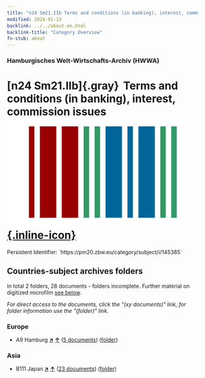 ```yaml
---
title: "n24 Sm21.IIb Terms and conditions (in banking), interest, commission issues"
modified: 2024-01-13
backlink: ../../about.en.html
backlink-title: "Category Overview"
fn-stub: about
---
```


### Hamburgisches Welt-Wirtschafts-Archiv (HWWA)

# [n24 Sm21.IIb]{.gray}&#8201; Terms and conditions (in banking), interest, commission issues &#160; [![Wikidata](/images/Wikidata-logo.svg "Wikidata"){.inline-icon}](http://www.wikidata.org/entity/Q104711039)

<div class="hint">Persistent Identifier: `https://pm20.zbw.eu/category/subject/i/145385`</div>







## Countries-subject archives folders







In total 2 folders, 28 documents - folders incomplete. Further material on digitized microfilm [see below](#filmsections).

_For direct access to the documents, click the "(xy documents)" link, for folder information use the "(folder)" link._



### Europe

- A9 Hamburg [**&nearr;**](../../../geo/i/140905/about.en.html "Hamburg (all folders)") [**&uarr;**](../../../geo/about.en.html#A9 "Country category system") (<a href="https://pm20.zbw.eu/iiifview/folder/sh/140905,145385" title="about: Hamburg : Terms and conditions (in banking), interest, commission issues" target="_blank">5 documents</a>) ([folder](../../../../folder/sh/1409xx/140905/1453xx/145385/about.en.html))

### Asia

- B111 Japan [**&nearr;**](../../../geo/i/141272/about.en.html "Japan (all folders)") [**&uarr;**](../../../geo/about.en.html#B111 "Country category system") (<a href="https://pm20.zbw.eu/iiifview/folder/sh/141272,145385" title="about: Japan : Terms and conditions (in banking), interest, commission issues" target="_blank">23 documents</a>) ([folder](../../../../folder/sh/1412xx/141272/1453xx/145385/about.en.html))



<a id="filmsections" />













